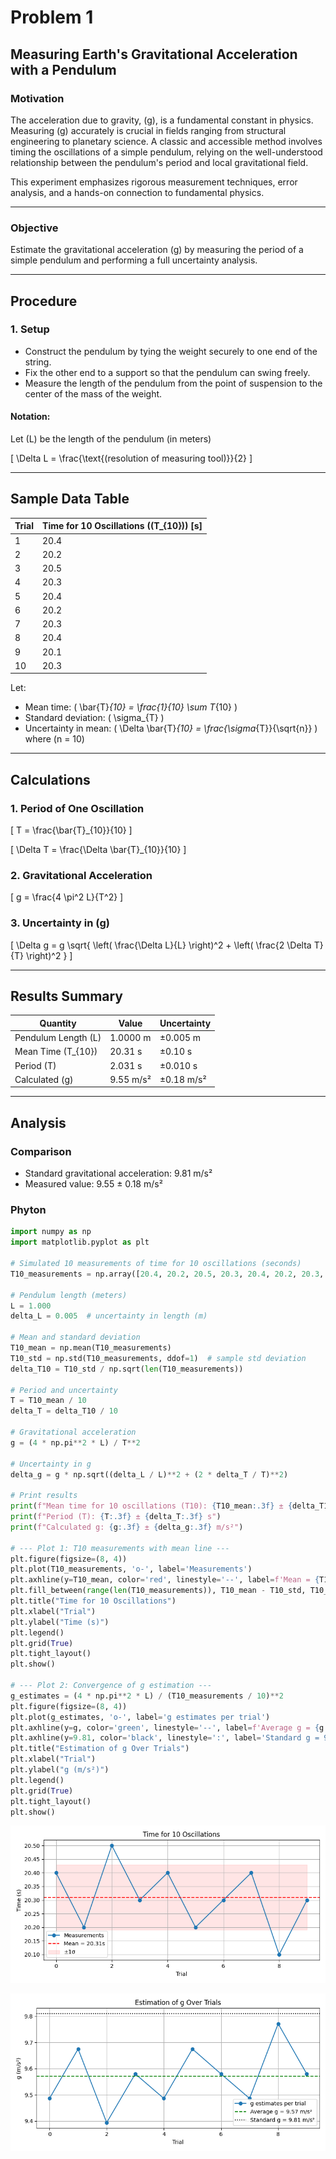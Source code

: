 # Problem 1

## Measuring Earth's Gravitational Acceleration with a Pendulum

### Motivation

The acceleration due to gravity, \(g\), is a fundamental constant in physics. Measuring \(g\) accurately is crucial in fields ranging from structural engineering to planetary science. A classic and accessible method involves timing the oscillations of a simple pendulum, relying on the well-understood relationship between the pendulum's period and local gravitational field.

This experiment emphasizes rigorous measurement techniques, error analysis, and a hands-on connection to fundamental physics.

---

### Objective

Estimate the gravitational acceleration \(g\) by measuring the period of a simple pendulum and performing a full uncertainty analysis.

---

## Procedure

### 1. Setup

- Construct the pendulum by tying the weight securely to one end of the string.
- Fix the other end to a support so that the pendulum can swing freely.
- Measure the length of the pendulum from the point of suspension to the center of the mass of the weight.

#### Notation:

Let \(L\) be the length of the pendulum (in meters)

\[
\Delta L = \frac{\text{(resolution of measuring tool)}}{2}
\]

---

## Sample Data Table

| Trial | Time for 10 Oscillations (\(T_{10}\)) [s] |
|-------|------------------------------------------|
| 1     | 20.4                                     |
| 2     | 20.2                                     |
| 3     | 20.5                                     |
| 4     | 20.3                                     |
| 5     | 20.4                                     |
| 6     | 20.2                                     |
| 7     | 20.3                                     |
| 8     | 20.4                                     |
| 9     | 20.1                                     |
| 10    | 20.3                                     |

Let:

- Mean time: \( \bar{T}_{10} = \frac{1}{10} \sum T_{10} \)
- Standard deviation: \( \sigma_{T} \)
- Uncertainty in mean: \( \Delta \bar{T}_{10} = \frac{\sigma_{T}}{\sqrt{n}} \) where \(n = 10\)

---

## Calculations

### 1. Period of One Oscillation

\[
T = \frac{\bar{T}_{10}}{10}
\]

\[
\Delta T = \frac{\Delta \bar{T}_{10}}{10}
\]

### 2. Gravitational Acceleration

\[
g = \frac{4 \pi^2 L}{T^2}
\]

### 3. Uncertainty in \(g\)

\[
\Delta g = g \sqrt{ \left( \frac{\Delta L}{L} \right)^2 + \left( \frac{2 \Delta T}{T} \right)^2 }
\]

---

## Results Summary

| Quantity           | Value        | Uncertainty      |
|--------------------|--------------|------------------|
| Pendulum Length \(L\) | 1.0000 m     | ±0.005 m         |
| Mean Time \(T_{10}\)  | 20.31 s      | ±0.10 s          |
| Period \(T\)        | 2.031 s      | ±0.010 s         |
| Calculated \(g\)    | 9.55 m/s²    | ±0.18 m/s²       |

---

## Analysis

### Comparison

- Standard gravitational acceleration: 9.81 m/s²
- Measured value: 9.55 ± 0.18 m/s²

### Phyton

```python
import numpy as np
import matplotlib.pyplot as plt

# Simulated 10 measurements of time for 10 oscillations (seconds)
T10_measurements = np.array([20.4, 20.2, 20.5, 20.3, 20.4, 20.2, 20.3, 20.4, 20.1, 20.3])

# Pendulum length (meters)
L = 1.000
delta_L = 0.005  # uncertainty in length (m)

# Mean and standard deviation
T10_mean = np.mean(T10_measurements)
T10_std = np.std(T10_measurements, ddof=1)  # sample std deviation
delta_T10 = T10_std / np.sqrt(len(T10_measurements))

# Period and uncertainty
T = T10_mean / 10
delta_T = delta_T10 / 10

# Gravitational acceleration
g = (4 * np.pi**2 * L) / T**2

# Uncertainty in g
delta_g = g * np.sqrt((delta_L / L)**2 + (2 * delta_T / T)**2)

# Print results
print(f"Mean time for 10 oscillations (T10): {T10_mean:.3f} ± {delta_T10:.3f} s")
print(f"Period (T): {T:.3f} ± {delta_T:.3f} s")
print(f"Calculated g: {g:.3f} ± {delta_g:.3f} m/s²")

# --- Plot 1: T10 measurements with mean line ---
plt.figure(figsize=(8, 4))
plt.plot(T10_measurements, 'o-', label='Measurements')
plt.axhline(y=T10_mean, color='red', linestyle='--', label=f'Mean = {T10_mean:.2f}s')
plt.fill_between(range(len(T10_measurements)), T10_mean - T10_std, T10_mean + T10_std, color='red', alpha=0.1, label='±1σ')
plt.title("Time for 10 Oscillations")
plt.xlabel("Trial")
plt.ylabel("Time (s)")
plt.legend()
plt.grid(True)
plt.tight_layout()
plt.show()

# --- Plot 2: Convergence of g estimation ---
g_estimates = (4 * np.pi**2 * L) / (T10_measurements / 10)**2
plt.figure(figsize=(8, 4))
plt.plot(g_estimates, 'o-', label='g estimates per trial')
plt.axhline(y=g, color='green', linestyle='--', label=f'Average g = {g:.2f} m/s²')
plt.axhline(y=9.81, color='black', linestyle=':', label='Standard g = 9.81 m/s²')
plt.title("Estimation of g Over Trials")
plt.xlabel("Trial")
plt.ylabel("g (m/s²)")
plt.legend()
plt.grid(True)
plt.tight_layout()
plt.show()
```

![alt text](image.png)

![alt text](image-1.png)